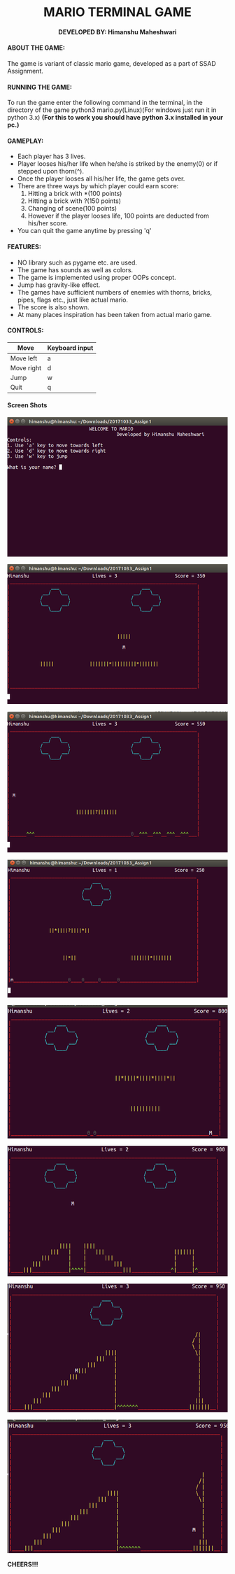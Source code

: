 <p align="center"><h1 align="Center"> MARIO TERMINAL GAME </h1></p>

<h4 align="center"> DEVELOPED BY:	Himanshu Maheshwari </h4>

#### ABOUT THE GAME:
The game is variant of classic mario game, developed as a part of SSAD Assignment.

#### RUNNING THE GAME:
To run the game enter the following command in the terminal, in the directory of the game python3 mario.py(Linux)(For windows just run it in python 3.x)
__(For this to work you should have python 3.x installed in your pc.)__

#### GAMEPLAY:
* Each player has 3 lives.
* Player looses his/her life when he/she is striked by the enemy(0) or if stepped upon thorn(^).
* Once the player looses all his/her life, the game gets over.
* There are three ways by which player could earn score:
	1. Hitting a brick with *(100 points)
	2. Hitting a brick with ?(150 points)
	3. Changing of scene(100 points)
	4. However if the player looses life, 100 points are deducted from his/her score.
* You can quit the game anytime by pressing 'q'

#### FEATURES:
* NO library such as pygame etc. are used.
* The game has sounds as well as colors.
* The game is implemented using proper OOPs concept.
* Jump has gravity-like effect.
* The games have sufficient numbers of enemies with thorns,  bricks, pipes, flags etc., just like actual mario.
* The score is also shown.
* At many places inspiration has been taken from actual mario game.

#### CONTROLS:
|      Move       | Keyboard input |
|-----------------|----------------|
| Move left  	  |        a       |
| Move right 	  |        d       |
| Jump       	  |        w       |
| Quit            |        q       |

#### Screen Shots
<img src="./Screen Shots/1.png" alt="Screen Shot 1"></img>

<img src="./Screen Shots/2.png" alt="Screen Shot 2"></img>

<img src="./Screen Shots/3.png" alt="Screen Shot 3"></img>

<img src="./Screen Shots/4.png" alt="Screen Shot 4"></img>

<img src="./Screen Shots/5.png" alt="Screen Shot 5"></img>

<img src="./Screen Shots/6.png" alt="Screen Shot 6"></img>

<img src="./Screen Shots/7.png" alt="Screen Shot 7"></img>

<img src="./Screen Shots/8.png" alt="Screen Shot 8"></img>

__CHEERS!!!__
